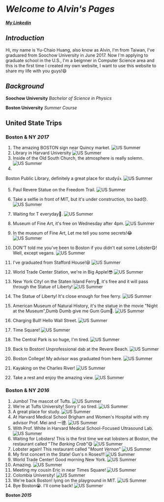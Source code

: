 # _**Welcome to Alvin's Pages**_
_**[My Linkedin](https://www.linkedin.com/in/y-c-huang1995)**_

## _Introduction_
Hi, my name is Yu-Chaio Huang, also know as Alvin, I'm from Taiwan, I've graduared from Soochow University in June 2017. Now I'm applying to graduate school in the U.S., I'm a beignner in Computer Science area and this is the first time I created my own website, I want to use this website to share my life with you guys!:smile:

## _Background_
**Soochow University** _Bachelor of Science in Physics_

**Boston University** _Summer Course_



## United State Trips
### **Boston & NY _2017_**
1. The amazing BOSTON sign near Quincy market.
![US Summer](/images/IMG_7210.JPG)
2. Library in Harvard University
![US Summer](/images/IMG_5729.JPG)
3. Inside of the Old South Church, the atmosphere is really solemn.
![US Summer](/images/IMG_5955.JPG)
4.
 Boston Public Library, definitely a great place for study:thumbsup:.
![US Summer](/images/IMG_5973.JPG)

5. Paul Revere Statue on the Freedom Trail.
![US Summer](/images/IMG_6031.JPG)
6. Take a selfie in front of MIT, but it's under construction, too bad:disappointed:.  
![US Summer](/images/IMG_4568.JPG)

7. Waiting for T everyday:monorail:.
![US Summer](/images/IMG_6131.JPG)

8. Museum of Fine Art, it's free on Wednesday after 4pm.
![US Summer](/images/IMG_6141.JPG)
9. In the museum of Fine Art, Let me tell you some secrets!:joy:
![US Summer](/images/IMG_4767.JPG)
10. DON'T told me you've been to Boston if you didn't eat some Lobster:yum:! Well, except vegans.
![US Summer](/images/IMG_6202.JPG)
11. I've graduated from Stafford House!:laughing:
![US Summer](/images/IMG_6247.JPG)
12. World Trade Center Station, we're in Big Apple!:sunglasses:
![US Summer](/images/IMG_6607.JPG)
13. New York City! on the Staten Island Ferry:ship:, it's free and it will pass through the Statue of Liberty!
![US Summer](/images/IMG_6672.JPG)
14. The Statue of Liberty! It's close enough for free ferry.
![US Summer](/images/IMG_6687.JPG)
15. American Museum of Natural History, it's the statue in the movie "Night at the Museum",Dumb Dumb give me Gum Gum:moyai:.
![US Summer](/images/IMG_6740.JPG)
16. Charging Bull! Hello Wall Street.
![US Summer](/images/IMG_6862.JPG)
17. Time Square!
![US Summer](/images/IMG_5394.JPG)
18. The Central Park is so huge, I'm tired.
![US Summer](/images/IMG_5482.JPG)
19. Back to Boston! Unprofessional dab at the Revere Beach.
![US Summer](/images/IMG_6971.JPG)
20. Boston College! My advisor was graduated from here.
![US Summer](/images/IMG_7069.JPG)
21. Kayaking on the Charles River!
![US Summer](/images/IMG_7125.JPG)
22. Take a rest and enjoy the amazing view.
![US Summer](/images/IMG_7148.JPG)

### **Boston & NY _2016_**
1. Jumbo! The mascot of Tufts.
![US Summer](/images/IMG_3877.jpeg)
2. We're at Tufts University! Sorry I' so tired.
![US Summer](/images/IMG_3880.jpeg)
3. A great place for study.
![US Summer](/images/IMG_4246.jpeg)
4. At Harvard Medical School Brigham and Women's Hospital with my advisor Prof. Mei and 一德.
![US Summer](/images/IMG_8706.JPG)
5. With Prof. White in Harvard Medical School-Focused Ultrasound Lab.
![US Summer](/images/IMG_8823.JPG)
6. Waiting for Lobsters! This is the first time we eat lobsters at Boston, the restaurant called "_The Barking Crab_":yum:
![US Summer](/images/IMG_0179.jpg)
7. Lobster again! This restaurant called "_Mount Vernon_"
![US Summer](/images/IMG_0425.jpg)
8. My first concert in the State! Gun's n Roses!!!
![US Summer](/images/IMG_0264.jpg)
9. World Trade Center! Good morning New York.
![US Summer](/images/IMG_8711.JPG)
10. Amazing.
![US Summer](/images/IMG_8710.JPG)
11. Meeting my cousin Eric in near Times Square!
![US Summer](/images/IMG_8724.JPG)
12. Colombia University!
![US Summer](/images/IMG_0389.jpg)
13. We're back Boston! lying on the playground in MIT.
![US Summer](/images/IMG_8651.JPG)
14. Bye Boston:sob:. I'll come back!
![US Summer](/images/IMG_8840.JPG)

**Boston _2015_**